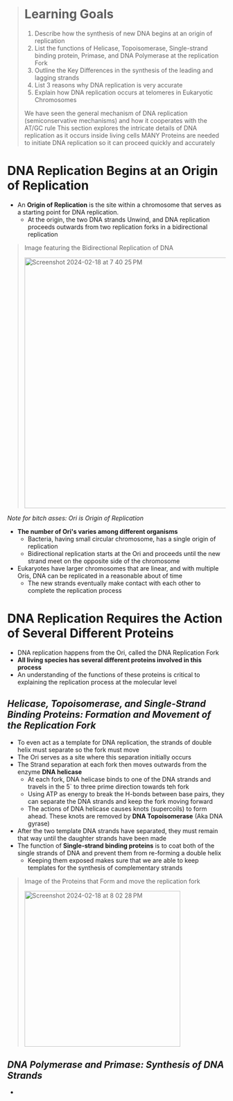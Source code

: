 > # Learning Goals
> 1. Describe how the synthesis of new DNA begins at an origin of replication
> 2. List the functions of Helicase, Topoisomerase, Single-strand binding protein, Primase, and DNA Polymerase at the replication Fork
> 3. Outline the Key Differences in the synthesis of the leading and lagging strands
> 4. List 3 reasons why DNA replication is very accurate
> 5. Explain how DNA replication occurs at telomeres in Eukaryotic Chromosomes
>
> We have seen the general mechanism of DNA replication (semiconservative mechanisms) and how it cooperates with the AT/GC rule
> This section explores the intricate details of DNA replication as it occurs inside living cells
> MANY Proteins are needed to initiate DNA replication so it can proceed quickly and accurately

# DNA Replication Begins at an Origin of Replication
- An **Origin of Replication** is the site within a chromosome that serves as a starting point for DNA replication.
  - At the origin, the two DNA strands Unwind, and DNA replication proceeds outwards from two replication forks in a bidirectional replication

> Image featuring the Bidirectional Replication of DNA
>
> <img width="578" alt="Screenshot 2024-02-18 at 7 40 25 PM" src="https://github.com/MCBasterSheet/MCBasterSheet/assets/157755145/69ea3c06-373c-406c-a89e-75f84a7f24b8">

*Note for bitch asses: Ori is Origin of Replication*

- **The number of Ori's varies among different organisms**
  - Bacteria, having small circular chromosome, has a single origin of replication
  - Bidirectional replication starts at the Ori and proceeds until the new strand meet on the opposite side of the chromosome
- Eukaryotes have larger chromosomes that are linear, and with multiple Oris, DNA can be replicated in a reasonable about of time
  - The new strands eventually make contact with each other to complete the replication process

# DNA Replication Requires the Action of Several Different Proteins
- DNA replication happens from the Ori, called the DNA Replication Fork
- **All living species has several different proteins involved in this process**
- An understanding of the functions of these proteins is critical to explaining the replication process at the molecular level
## *Helicase, Topoisomerase, and Single-Strand Binding Proteins: Formation and Movement of the Replication Fork*
- To even act as a template for DNA replication, the strands of double helix must separate so the fork must move
- The Ori serves as a site where this separation initially occurs
- The Strand separation at each fork then moves outwards from the enzyme **DNA helicase**
  - At each fork, DNA helicase binds to one of the DNA strands and travels in the 5` to three prime direction towards teh fork
  - Using ATP as energy to break the H-bonds between base pairs, they can separate the DNA strands and keep the fork moving forward
  - The actions of DNA helicase causes knots (supercoils) to form ahead. These knots are removed by **DNA Topoisomerase** (Aka DNA gyrase)
- After the two template DNA strands have separated, they must remain that way until the daughter strands have been made
- The function of **Single-strand binding proteins** is to coat both of the single strands of DNA and prevent them from re-forming a double helix
  - Keeping them exposed makes sure that we are able to keep templates for the synthesis of complementary strands

> Image of the Proteins that Form and move the replication fork
>
> <img width="359" alt="Screenshot 2024-02-18 at 8 02 28 PM" src="https://github.com/MCBasterSheet/MCBasterSheet/assets/157755145/1147710e-5d32-47e5-a023-b66fc92c1920">

## *DNA Polymerase and Primase: Synthesis of DNA Strands*
- 

